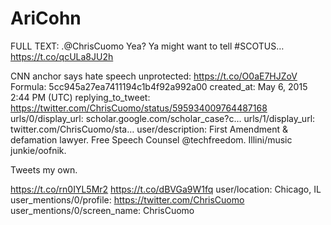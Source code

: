 # AriCohn

FULL TEXT: .@ChrisCuomo Yea? Ya might want to tell #SCOTUS… https://t.co/qcULa8JU2h 

CNN anchor says hate speech unprotected: https://t.co/O0aE7HJZoV
Formula: 5cc945a27ea7411194c1b4f92a992a00
created_at: May 6, 2015 2:44 PM (UTC)
replying_to_tweet: https://twitter.com/ChrisCuomo/status/595934009764487168
urls/0/display_url: scholar.google.com/scholar_case?c…
urls/1/display_url: twitter.com/ChrisCuomo/sta…
user/description: First Amendment & defamation lawyer. Free Speech Counsel @techfreedom. Illini/music junkie/oofnik. 

Tweets my own. 

https://t.co/rn0IYL5Mr2
https://t.co/dBVGa9W1fq
user/location: Chicago, IL
user_mentions/0/profile: https://twitter.com/ChrisCuomo
user_mentions/0/screen_name: ChrisCuomo